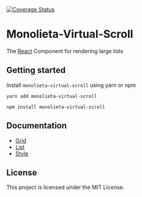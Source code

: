 [![Coverage Status](https://coveralls.io/repos/github/jonattanva/monolieta-virtual-scroll/badge.svg?branch=main)](https://coveralls.io/github/jonattanva/monolieta-virtual-scroll?branch=main)

# Monolieta-Virtual-Scroll
The [React](https://reactjs.com) Component for rendering large lists

## Getting started

Install `monolieta-virtual-scroll` using yarn or npm

```shell
yarn add monolieta-virtual-scroll
```

```shell
npm install monolieta-virtual-scroll
```

## Documentation

- [Grid](doc/grid.md)
- [List](doc/list.md)
- [Style](doc/style.md)

## License
This project is licensed under the MIT License.
